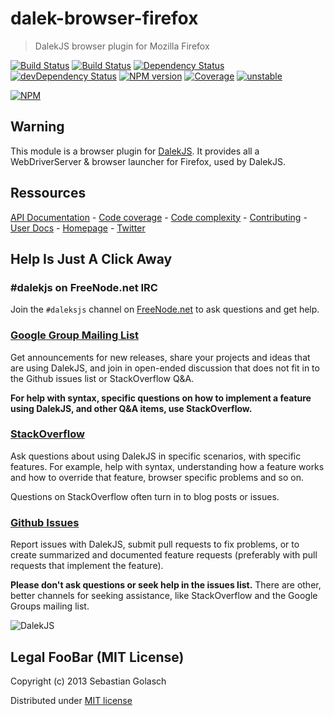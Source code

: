 dalek-browser-firefox
=====================

> DalekJS browser plugin for Mozilla Firefox

[![Build Status](https://travis-ci.org/dalekjs/dalek-browser-firefox.png)](https://travis-ci.org/dalekjs/dalek-browser-firefox)
[![Build Status](https://drone.io/github.com/dalekjs/dalek-browser-firefox/status.png)](https://drone.io/github.com/dalekjs/dalek-browser-firefox/latest)
[![Dependency Status](https://david-dm.org/dalekjs/dalek-browser-firefox.png)](https://david-dm.org/dalekjs/dalek-browser-firefox)
[![devDependency Status](https://david-dm.org/dalekjs/dalek-browser-firefox/dev-status.png)](https://david-dm.org/dalekjs/dalek-browser-firefox#info=devDependencies)
[![NPM version](https://badge.fury.io/js/dalek-browser-firefox.png)](http://badge.fury.io/js/dalek-browser-firefox)
[![Coverage](http://dalekjs.com/package/dalek-browser-firefox/master/coverage/coverage.png)](http://dalekjs.com/package/dalek-browser-firefox/master/coverage/index.html)
[![unstable](https://rawgithub.com/hughsk/stability-badges/master/dist/unstable.svg)](http://github.com/hughsk/stability-badges)

[![NPM](https://nodei.co/npm/dalek-browser-firefox.png)](https://nodei.co/npm/dalek-browser-firefox/)

## Warning

This module is a browser plugin for [DalekJS](//github.com/dalekjs/dalek).
It provides all a WebDriverServer & browser launcher for Firefox, used by DalekJS.

## Ressources

[API Documentation](http://dalekjs.com/package/dalek-browser-firefox/master/api/index.html) -
[Code coverage](http://dalekjs.com/package/dalek-browser-firefox/master/coverage/index.html) -
[Code complexity](http://dalekjs.com/package/dalek-browser-firefox/master/complexity/index.html) -
[Contributing](https://github.com/dalekjs/dalek-browser-firefox/blob/master/CONTRIBUTING.md) -
[User Docs](http://dalekjs.com/docs/firefox.html) -
[Homepage](http://dalekjs.com) -
[Twitter](http://twitter.com/dalekjs)

## Help Is Just A Click Away

### #dalekjs on FreeNode.net IRC

Join the `#daleksjs` channel on [FreeNode.net](http://freenode.net) to ask questions and get help.

### [Google Group Mailing List](https://groups.google.com/forum/#!forum/dalekjs)

Get announcements for new releases, share your projects and ideas that are
using DalekJS, and join in open-ended discussion that does not fit in
to the Github issues list or StackOverflow Q&A.

**For help with syntax, specific questions on how to implement a feature
using DalekJS, and other Q&A items, use StackOverflow.**

### [StackOverflow](http://stackoverflow.com/questions/tagged/dalekjs)

Ask questions about using DalekJS in specific scenarios, with
specific features. For example, help with syntax, understanding how a feature works and
how to override that feature, browser specific problems and so on.

Questions on StackOverflow often turn in to blog posts or issues.

### [Github Issues](//github.com/dalekjs/dalek-browser-firefox/issues)

Report issues with DalekJS, submit pull requests to fix problems, or to
create summarized and documented feature requests (preferably with pull
requests that implement the feature).

**Please don't ask questions or seek help in the issues list.** There are
other, better channels for seeking assistance, like StackOverflow and the
Google Groups mailing list.

![DalekJS](https://raw.github.com/dalekjs/dalekjs.com/master/img/logo.jpg)

## Legal FooBar (MIT License)

Copyright (c) 2013 Sebastian Golasch

Distributed under [MIT license](https://github.com/dalekjs/dalek-browser-firefox/blob/master/LICENSE-MIT)

